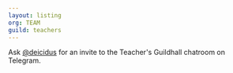 ```yaml
---
layout: listing
org: TEAM
guild: teachers
---
```

Ask [@deicidus](http://telegram.me/deicidus) for an invite to the Teacher's Guildhall chatroom on Telegram.
